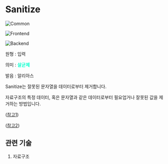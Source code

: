 <d-title>

# Sanitize

</d-title>

<d-label>

<d-inner>

![Common](../2TAT1C/Label_Common.png)

</d-inner>

<d-inner>

![Frontend](../2TAT1C/Label_Frontend.png)

</d-inner>

<d-inner>

![Backend](../2TAT1C/Label_Backend.png)

</d-inner>

</d-label>

<d-origin>

원형 : 입력

</d-origin>

<d-mean>

의미  : <span style="color:#00FFCC; font-weight:bold;">살균제</span>

</d-mean>

<d-pronunciation>

발음 : 알리아스

</d-pronunciation>

<d-content>

Sanitize는 잘못된 문자열을 데이터로부터 제거합니다.

자료구조의 특정 데이터, 혹은 문자열과 같은 데이터로부터 필요업거나 잘못된 값을 제거하는 방법입니다.  

([참고1](https://medium.com/@abderrahman.hamila/what-sanitize-mean-and-why-sanitize-in-code-data-5c68c9f76164))

([참고2](https://github.com/marmelab/react-admin/blob/master/packages/ra-ui-materialui/src/input/sanitizeRestProps.ts))

</d-content>

<d-relation>

## 관련 기술

<d-inner>

1. 자료구조

</d-inner>

</d-relation>
